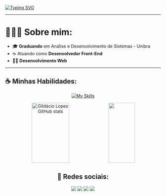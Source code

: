[![Typing SVG](https://readme-typing-svg.demolab.com?font=Fira+Code&duration=4000&pause=500&width=435&lines=Olá!+%F0%9F%91%8B;Pode+me+chamar+de+Tony!+%F0%9F%98%81;Sou+Desenvolvedor+Front-End;Especialista+em+JavaScript+e+React)](https://git.io/typing-svg)

---
<h1>👩🏽‍💻 Sobre mim: </h1>

- 🎓 <strong>Graduando</strong> em Análise e Desenvolvimento de Sistemas - Unibra
- ☕ Atuando como <strong>Desenvolvedor Front-End</strong>
- 👩‍💻 <strong>Desenvolvimento Web</strong>

---
<h2>☕ Minhas Habilidades: </h2>

<div align="center">
  
  [![My Skills](https://skillicons.dev/icons?i=html,css,js,react,tailwind,dotnet,java,c,git)](https://skillicons.dev)
  
</div>

<!-- GitHub Stats -->
<div align="center">  
  <img width="49%" height="195px" src="https://github-readme-stats.vercel.app/api?username=swetonyancelmo&show_icons=true&count_private=true&hide_border=true&title_color=B253FF&icon_color=B253FF&text_color=c9d1d9&bg_color=0d1117" alt="Gildácio Lopes GitHub stats" />
  <img width="41%" height="195px" src="https://github-readme-stats.vercel.app/api/top-langs/?username=swetonyancelmo&layout=compact&hide_border=true&title_color=B253FF&text_color=c9d1d9&bg_color=0d1117" />
</div>


 <div align="center"><h2>📱 Redes sociais: </h2>
  <a href="https://swetony.vercel.app/" target="_blank"><img src="https://img.shields.io/badge/-Portfolio-%23F50040?style=for-the-badge&logo=typescript&logoColor=white" target="_blank"></a>
  <a href="https://www.linkedin.com/in/swetony-ancelmo/" target="_blank"><img src="https://img.shields.io/badge/-LinkedIn-%230077B5?style=for-the-badge&logo=devbox&logoColor=white" target="_blank"></a>
  <a href = "https://www.instagram.com/swetony_/"><img src="https://img.shields.io/badge/-Instagram-%23123?style=for-the-badge&logo=instagram&logoColor=white" target="_blank"></a>
  <a href = "mailto:swetonyancelmo@gmail.com"><img src="https://img.shields.io/badge/-Gmail-%23333?style=for-the-badge&logo=gmail&logoColor=white" target="_blank"></a>
</div>
